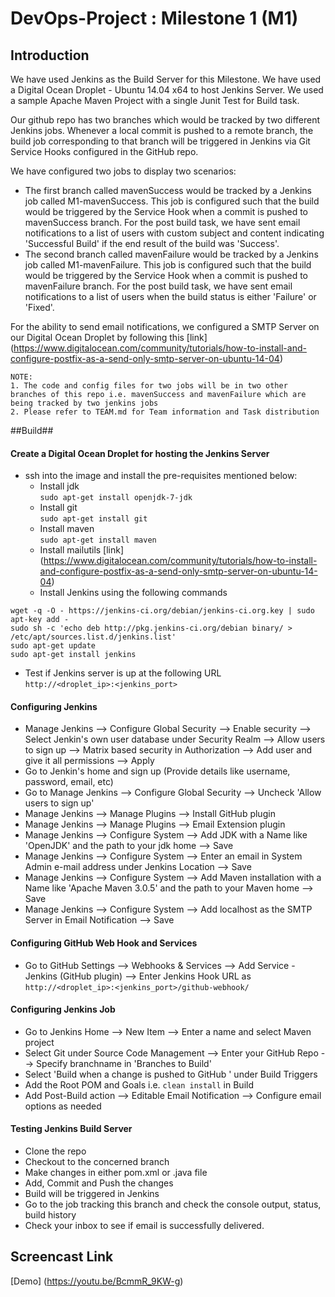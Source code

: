 # DevOps-Project : Milestone 1 (M1)
## Introduction ##

We have used Jenkins as the Build Server for this Milestone. We have used a Digital Ocean Droplet - Ubuntu 14.04 x64 to host Jenkins Server. We used a sample Apache Maven Project with a single Junit Test for Build task.

Our github repo has two branches which would be tracked by two different Jenkins jobs. Whenever a local commit is pushed to a remote branch, the build job corresponding to that branch will be triggered in Jenkins via Git Service Hooks configured in the GitHub repo.

We have configured two jobs to display two scenarios:
* The first branch called mavenSuccess would be tracked by a Jenkins job called M1-mavenSuccess. This job is
configured such that the build would be triggered by the Service Hook when a commit is pushed to mavenSuccess branch. For the post build task, we have sent email notifications to a list of users with custom subject and content indicating 'Successful Build' if the end result of the build was 'Success'. 
* The second branch called mavenFailure would be tracked by a Jenkins job called M1-mavenFailure. This job is configured such that the build would be triggered by the Service Hook when a commit is pushed to mavenFailure branch. For the post build task, we have sent email notifications to a list of users when the build status is either 'Failure' or 'Fixed'.

For the ability to send email notifications, we configured a SMTP Server on our Digital Ocean Droplet by following this [link] (https://www.digitalocean.com/community/tutorials/how-to-install-and-configure-postfix-as-a-send-only-smtp-server-on-ubuntu-14-04)

```
NOTE:
1. The code and config files for two jobs will be in two other branches of this repo i.e. mavenSuccess and mavenFailure which are being tracked by two jenkins jobs
2. Please refer to TEAM.md for Team information and Task distribution
```

##Build##

#### Create a Digital Ocean Droplet for hosting the Jenkins Server ####
* ssh into the image and install the pre-requisites mentioned below:
  * Install jdk <br/> `sudo apt-get install openjdk-7-jdk`
  * Install git <br/> `sudo apt-get install git`
  * Install maven <br/> `sudo apt-get install maven`
  * Install mailutils [link] (https://www.digitalocean.com/community/tutorials/how-to-install-and-configure-postfix-as-a-send-only-smtp-server-on-ubuntu-14-04) <br/>
  * Install Jenkins using the following commands<br/> 
```
wget -q -O - https://jenkins-ci.org/debian/jenkins-ci.org.key | sudo apt-key add - 
sudo sh -c 'echo deb http://pkg.jenkins-ci.org/debian binary/ > /etc/apt/sources.list.d/jenkins.list'
sudo apt-get update
sudo apt-get install jenkins
```
  * Test if Jenkins server is up at the following URL<br/> `http://<droplet_ip>:<jenkins_port>`

#### Configuring Jenkins ####
   * Manage Jenkins --> Configure Global Security --> Enable security --> Select Jenkin's own user database under Security Realm --> Allow users to sign up --> Matrix based security in Authorization --> Add user and give it all permissions --> Apply
   * Go to Jenkin's home and sign up (Provide details like username, password, email, etc)
   * Go to Manage Jenkins --> Configure Global Security --> Uncheck 'Allow users to sign up' 
   * Manage Jenkins --> Manage Plugins --> Install GitHub plugin
   * Manage Jenkins --> Manage Plugins --> Email Extension plugin
   * Manage Jenkins --> Configure System --> Add JDK with a Name like 'OpenJDK' and the path to your jdk home --> Save
   * Manage Jenkins --> Configure System --> Enter an email in System Admin e-mail address under Jenkins Location --> Save
   * Manage Jenkins --> Configure System --> Add Maven installation with a Name like 'Apache Maven 3.0.5' and the path to your Maven home --> Save
   * Manage Jenkins --> Configure System --> Add localhost as the SMTP Server in Email Notification --> Save
  
#### Configuring GitHub Web Hook and Services ####
   * Go to GitHub Settings --> Webhooks & Services --> Add Service - Jenkins (GitHub plugin) --> Enter Jenkins Hook URL as <br/>
`http://<droplet_ip>:<jenkins_port>/github-webhook/`

#### Configuring Jenkins Job ####
   * Go to Jenkins Home --> New Item --> Enter a name and select Maven project 
   * Select Git under Source Code Management --> Enter your GitHub Repo --> Specify branchname in 'Branches to Build'
   * Select 'Build when a change is pushed to GitHub ' under Build Triggers
   * Add the Root POM and Goals i.e. `clean install` in Build
   * Add Post-Build action --> Editable Email Notification --> Configure email options as needed
 
#### Testing Jenkins Build Server ####
   * Clone the repo
   * Checkout to the concerned branch
   * Make changes in either pom.xml or .java file 
   * Add, Commit and Push the changes
   * Build will be triggered in Jenkins
   * Go to the job tracking this branch and check the console output, status, build history
   * Check your inbox to see if email is successfully delivered.

## Screencast Link ##

[Demo] (https://youtu.be/BcmmR_9KW-g)

